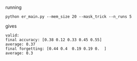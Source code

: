 running 

```
python er_main.py --mem_size 20 --mask_trick --n_runs 5
```

gives

```
valid:
final accuracy: [0.38 0.12 0.33 0.45 0.55]
average: 0.37
final forgetting: [0.44 0.4  0.19 0.19 0.  ]
average: 0.3
```

 
